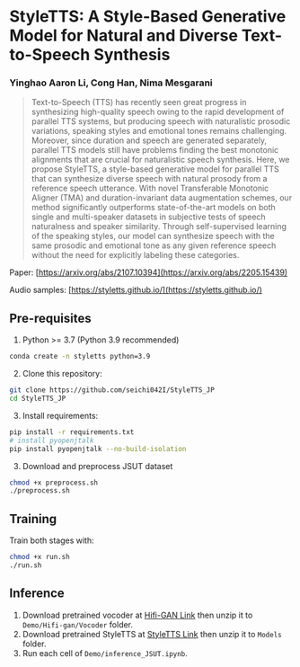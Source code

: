 # StyleTTS: A Style-Based Generative Model for Natural and Diverse Text-to-Speech Synthesis

### Yinghao Aaron Li, Cong Han, Nima Mesgarani

> Text-to-Speech (TTS) has recently seen great progress in synthesizing high-quality speech owing to the rapid development of parallel TTS systems, but producing speech with naturalistic prosodic variations, speaking styles and emotional tones remains challenging. Moreover, since duration and speech are generated separately, parallel TTS models still have problems finding the best monotonic alignments that are crucial for naturalistic speech synthesis. Here, we propose StyleTTS, a style-based generative model for parallel TTS that can synthesize diverse speech with natural prosody from a reference speech utterance. With novel Transferable Monotonic Aligner (TMA) and duration-invariant data augmentation schemes, our method significantly outperforms state-of-the-art models on both single and multi-speaker datasets in subjective tests of speech naturalness and speaker similarity. Through self-supervised learning of the speaking styles, our model can synthesize speech with the same prosodic and emotional tone as any given reference speech without the need for explicitly labeling these categories.

Paper: [https://arxiv.org/abs/2107.10394](https://arxiv.org/abs/2205.15439)

Audio samples: [https://styletts.github.io/](https://styletts.github.io/)

## Pre-requisites
1. Python >= 3.7 (Python 3.9 recommended)
```bash
conda create -n styletts python=3.9
```
2. Clone this repository:
```bash
git clone https://github.com/seichi042I/StyleTTS_JP
cd StyleTTS_JP
```
3. Install requirements:
```bash
pip install -r requirements.txt
# install pyopenjtalk
pip install pyopenjtalk --no-build-isolation
```
3. Download and preprocess JSUT dataset
```bash
chmod +x preprocess.sh
./preprocess.sh
```

## Training
Train both stages with:
```bash
chmod +x run.sh
./run.sh
```

## Inference
1. Download pretrained vocoder at [Hifi-GAN Link](https://drive.google.com/file/d/1ujkBWJfwaM2-Aks-ecOvGUbA0chJtZYX/view?usp=drive_link) then unzip it to `Demo/Hifi-gan/Vocoder` folder.
2. Download pretrained StyleTTS at [StyleTTS Link](https://drive.google.com/file/d/1LMIjFk7xTnLDcDgwUMrbr5d2hwKtAmyP/view?usp=sharing) then unzip it to `Models` folder.
3. Run each cell of `Demo/inference_JSUT.ipynb`.
